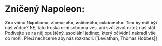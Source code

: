 # Zničený Napoleon:
Zde vidíte Napoleona, zlomeného, zničeného, oslabeného. Toto by měl být náš vůdce? NE, tato troska není schopná vést ani svůj život natož naš stát. Podívejte se na něj opuštěný, asociální jedinec, který očividně nakradl vše co mohl. Přeci nechceme aby nás rozkradli.
[[Leviathan, Thomas Hobbes]]
